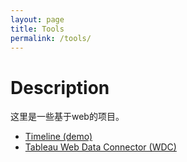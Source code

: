 ```yaml
---
layout: page
title: Tools
permalink: /tools/
---
```


# Description

这里是一些基于web的项目。

- [Timeline (demo)](https://blog.anyan.me/tools/timeline-beta)
- [Tableau Web Data Connector (WDC)](https://blog.anyan.me/wdc-oecd-sdmx-json/)

